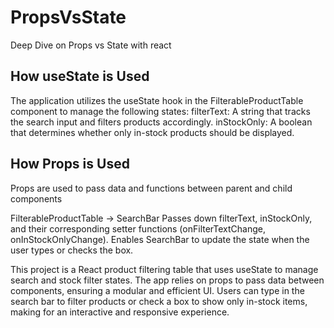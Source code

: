 # PropsVsState
Deep Dive on Props vs State with react

## How useState is Used
The application utilizes the useState hook in the FilterableProductTable component to manage the following states:
filterText: A string that tracks the search input and filters products accordingly.
inStockOnly: A boolean that determines whether only in-stock products should be displayed.

## How Props is Used
Props are used to pass data and functions between parent and child components

FilterableProductTable → SearchBar
Passes down filterText, inStockOnly, and their corresponding setter functions (onFilterTextChange, onInStockOnlyChange).
Enables SearchBar to update the state when the user types or checks the box.

This project is a React product filtering table that uses useState to manage search and stock filter states. The app relies on props to pass data between components, ensuring a modular and efficient UI. Users can type in the search bar to filter products or check a box to show only in-stock items, making for an interactive and responsive experience.
